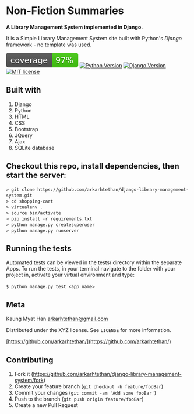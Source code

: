 # Non-Fiction Summaries
**A Library Management System implemented in Django.**

It is a Simple Library Management System site built with Python's *Django* framework - no template was used.

![coverage-image] [![Python Version][python-image]][python-url] [![Django Version](https://img.shields.io/badge/django-2.2-green.svg)](https://shields.io/) [![MIT license](https://img.shields.io/badge/License-MIT-blue.svg)](https://lbesson.mit-license.org/)


## Built with 
1. Django
2. Python
3. HTML
4. CSS
5. Bootstrap
6. JQuery
7. Ajax
8. SQLite database

## Checkout this repo, install dependencies, then start the server:

    > git clone https://github.com/arkarhtethan/django-library-management-system.git
    > cd shopping-cart
    > virtualenv .
    > source bin/activate
    > pip install -r requirements.txt
    > python manage.py createsuperuser
    > python manage.py runserver

## Running the tests

Automated tests can be viewed in the tests/ directory within the separate Apps. 
To run the tests, in your terminal navigate to the folder with your project in, activate your virtual environment and type:

`$ python manage.py test <app name>`


## Meta

Kaung Myat Han arkarhtethan@gmail.com

Distributed under the XYZ license. See ``LICENSE`` for more information.

[https://github.com/arkarhtethan/](https://github.com/arkarhtethan/)

## Contributing

1. Fork it (<https://github.com/arkarhtethan/django-library-management-system/fork>)
2. Create your feature branch (`git checkout -b feature/fooBar`)
3. Commit your changes (`git commit -am 'Add some fooBar'`)
4. Push to the branch (`git push origin feature/fooBar`)
5. Create a new Pull Request

[coverage-image]: ./coverage.svg

[python-image]:https://img.shields.io/badge/python-3.6-blue.svg
[python-download]:https://img.shields.io/pypi/pyversions/Django.svg
[python-url]:https://www.python.org/downloads/release/python-360/
